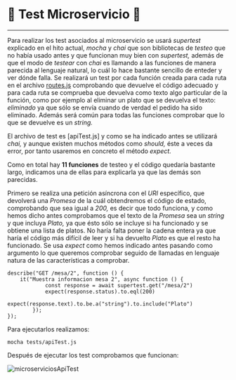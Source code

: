 

# :book: Test Microservicio :book:

---

Para realizar los test asociados al microservicio se usará *supertest* explicado en el hito actual, *mocha* y *chai* que son bibliotecas de *testeo* que no había usado antes y que funcionan muy bien con *supertest,* además de que el modo de *testear* con *chai* es llamando a las funciones de manera parecida al lenguaje natural, lo cuál lo hace bastante sencillo de enteder y ver dónde falla. Se realizará un test por cada función creada para cada ruta en el archivo [routes.js](https://github.com/LCinder/Order-n-Go/blob/master/src/routes.js) comprobando que devuelve el código adecuado y para cada ruta se comprueba que devuelva como texto algo particular de la función, como por ejemplo al eliminar un plato que se devuelva el texto: *eliminado* ya que sólo se envía cuando de verdad el pedido ha sido eliminado. Además será común para todas las funciones comprobar que lo que se devuelve es un *string.*

El archivo de test es [apiTest.js] y como se ha indicado antes se utilizará *chai,* y aunque existen muchos métodos como *should,* éste a veces da error, por tanto usaremos en concreto el método *expect.*

Como en total hay **11 funciones** de testeo y el código quedaría bastante largo, indicamos una de ellas para explicarla ya que las demás son parecidas.

Primero se realiza una petición asíncrona con el *URI* específico, que devolverá una *Promesa* de la cuál obtendremos el código de estado, comprobando que sea igual a *200,* es decir que todo funciona, y como hemos dicho antes comprobamos que el texto de la *Promesa* sea un *string* y que incluya *Plato,* ya que ésto sólo se incluye si ha funcionado y se obtiene una lista de platos. No haría falta poner la cadena entera ya que haría el código más difícil de leer y si ha devuelto *Plato* es que el resto ha funcionado. Se usa *expect* como hemos indicado antes pasando como argumento lo que queremos comprobar seguido de llamadas en lenguaje natura de las características a comprobar.

~~~
describe("GET /mesa/2", function () {
	it("Muestra informacion mesa 2", async function () {
			const response = await supertest.get("/mesa/2")
			expect(response.status).to.eql(200)
			expect(response.text).to.be.a("string").to.include("Plato")
		});
});
~~~

Para ejecutarlos realizamos:

`mocha tests/apiTest.js`

Después de ejecutar los test comprobamos que funcionan:

![microserviciosApiTest](https://github.com/LCinder/Order-n-Go/blob/master/docs/img/microserviciosApiTest.PNG)
